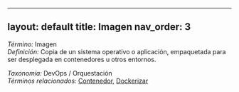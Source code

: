 
---
layout: default
title: Imagen
nav_order: 3
---

*Término:* Imagen  
*Definición:* Copia de un sistema operativo o aplicación, empaquetada para ser desplegada en contenedores u otros entornos.

*Taxonomía:* DevOps / Orquestación  
*Términos relacionados:* [Contenedor](https://maleniski.github.io/diccionario-angl-tec-mx/docs/alfabeticamente/C/contenedor/), [Dockerizar](https://maleniski.github.io/diccionario-angl-tec-mx/docs/alfabeticamente/D/dockerizar/)
